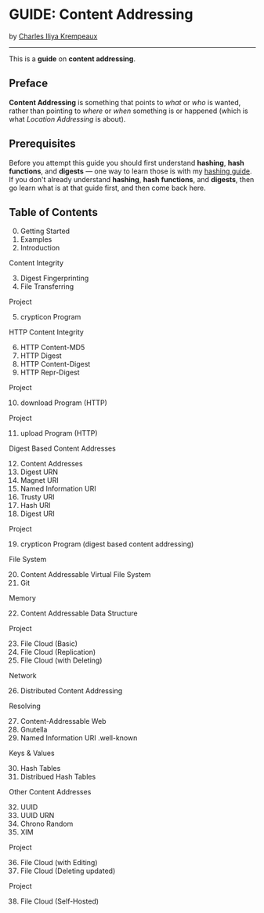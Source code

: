 # GUIDE: Content Addressing

by [Charles Iliya Krempeaux](http://changelog.ca/)

---

This is a **guide** on **content addressing**.

## Preface

**Content Addressing** is something that points to _what_ or _who_ is wanted, rather than pointing to _where_ or _when_ something is or happened (which is what _Location Addressing_ is about).

## Prerequisites

Before you attempt this guide you should first understand **hashing**, **hash functions**, and **digests** — one way to learn those is with my [hashing guide](https://github.com/reiver/guide-hashing). If you don't already understand **hashing**, **hash functions**, and **digests**, then go learn what is at that guide first, and then come back here.

## Table of Contents

0. Getting Started
1. Examples
2. Introduction

Content Integrity

3. Digest Fingerprinting
4. File Transferring

Project

5. crypticon Program

HTTP Content Integrity

6. HTTP Content-MD5
7. HTTP Digest
8. HTTP Content-Digest
9. HTTP Repr-Digest

Project

10. download Program (HTTP)

Project

11. upload Program (HTTP)

Digest Based Content Addresses

12. Content Addresses
13. Digest URN
14. Magnet URI
15. Named Information URI
16. Trusty URI
17. Hash URI
18. Digest URI

Project

19. crypticon Program (digest based content addressing)

File System

20. Content Addressable Virtual File System
21. Git

Memory

22. Content Addressable Data Structure

Project

23. File Cloud (Basic)
24. File Cloud (Replication)
25. File Cloud (with Deleting)


Network

26. Distributed Content Addressing

Resolving

27. Content-Addressable Web
28. Gnutella
29. Named Information URI .well-known

Keys & Values

30. Hash Tables
31. Distribued Hash Tables

Other Content Addresses

32. UUID
33. UUID URN
34. Chrono Random
35. XIM

Project

36. File Cloud (with Editing)
37. File Cloud (Deleting updated)

Project

38. File Cloud (Self-Hosted)
